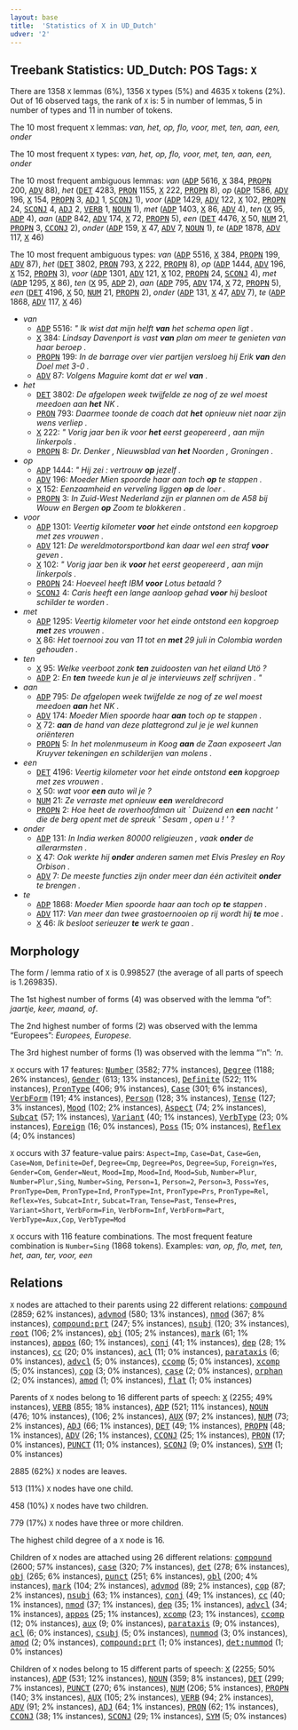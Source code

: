 ```yaml
---
layout: base
title:  'Statistics of X in UD_Dutch'
udver: '2'
---
```


## Treebank Statistics: UD_Dutch: POS Tags: `X`

There are 1358 `X` lemmas (6%), 1356 `X` types (5%) and 4635 `X` tokens (2%).
Out of 16 observed tags, the rank of `X` is: 5 in number of lemmas, 5 in number of types and 11 in number of tokens.

The 10 most frequent `X` lemmas: <em>van, het, op, flo, voor, met, ten, aan, een, onder</em>

The 10 most frequent `X` types:  <em>van, het, op, flo, voor, met, ten, aan, een, onder</em>

The 10 most frequent ambiguous lemmas: <em>van</em> (<tt><a href="nl-pos-ADP.html">ADP</a></tt> 5616, <tt><a href="nl-pos-X.html">X</a></tt> 384, <tt><a href="nl-pos-PROPN.html">PROPN</a></tt> 200, <tt><a href="nl-pos-ADV.html">ADV</a></tt> 88), <em>het</em> (<tt><a href="nl-pos-DET.html">DET</a></tt> 4283, <tt><a href="nl-pos-PRON.html">PRON</a></tt> 1155, <tt><a href="nl-pos-X.html">X</a></tt> 222, <tt><a href="nl-pos-PROPN.html">PROPN</a></tt> 8), <em>op</em> (<tt><a href="nl-pos-ADP.html">ADP</a></tt> 1586, <tt><a href="nl-pos-ADV.html">ADV</a></tt> 196, <tt><a href="nl-pos-X.html">X</a></tt> 154, <tt><a href="nl-pos-PROPN.html">PROPN</a></tt> 3, <tt><a href="nl-pos-ADJ.html">ADJ</a></tt> 1, <tt><a href="nl-pos-SCONJ.html">SCONJ</a></tt> 1), <em>voor</em> (<tt><a href="nl-pos-ADP.html">ADP</a></tt> 1429, <tt><a href="nl-pos-ADV.html">ADV</a></tt> 122, <tt><a href="nl-pos-X.html">X</a></tt> 102, <tt><a href="nl-pos-PROPN.html">PROPN</a></tt> 24, <tt><a href="nl-pos-SCONJ.html">SCONJ</a></tt> 4, <tt><a href="nl-pos-ADJ.html">ADJ</a></tt> 2, <tt><a href="nl-pos-VERB.html">VERB</a></tt> 1, <tt><a href="nl-pos-NOUN.html">NOUN</a></tt> 1), <em>met</em> (<tt><a href="nl-pos-ADP.html">ADP</a></tt> 1403, <tt><a href="nl-pos-X.html">X</a></tt> 86, <tt><a href="nl-pos-ADV.html">ADV</a></tt> 4), <em>ten</em> (<tt><a href="nl-pos-X.html">X</a></tt> 95, <tt><a href="nl-pos-ADP.html">ADP</a></tt> 4), <em>aan</em> (<tt><a href="nl-pos-ADP.html">ADP</a></tt> 842, <tt><a href="nl-pos-ADV.html">ADV</a></tt> 174, <tt><a href="nl-pos-X.html">X</a></tt> 72, <tt><a href="nl-pos-PROPN.html">PROPN</a></tt> 5), <em>een</em> (<tt><a href="nl-pos-DET.html">DET</a></tt> 4476, <tt><a href="nl-pos-X.html">X</a></tt> 50, <tt><a href="nl-pos-NUM.html">NUM</a></tt> 21, <tt><a href="nl-pos-PROPN.html">PROPN</a></tt> 3, <tt><a href="nl-pos-CCONJ.html">CCONJ</a></tt> 2), <em>onder</em> (<tt><a href="nl-pos-ADP.html">ADP</a></tt> 159, <tt><a href="nl-pos-X.html">X</a></tt> 47, <tt><a href="nl-pos-ADV.html">ADV</a></tt> 7, <tt><a href="nl-pos-NOUN.html">NOUN</a></tt> 1), <em>te</em> (<tt><a href="nl-pos-ADP.html">ADP</a></tt> 1878, <tt><a href="nl-pos-ADV.html">ADV</a></tt> 117, <tt><a href="nl-pos-X.html">X</a></tt> 46)

The 10 most frequent ambiguous types:  <em>van</em> (<tt><a href="nl-pos-ADP.html">ADP</a></tt> 5516, <tt><a href="nl-pos-X.html">X</a></tt> 384, <tt><a href="nl-pos-PROPN.html">PROPN</a></tt> 199, <tt><a href="nl-pos-ADV.html">ADV</a></tt> 87), <em>het</em> (<tt><a href="nl-pos-DET.html">DET</a></tt> 3802, <tt><a href="nl-pos-PRON.html">PRON</a></tt> 793, <tt><a href="nl-pos-X.html">X</a></tt> 222, <tt><a href="nl-pos-PROPN.html">PROPN</a></tt> 8), <em>op</em> (<tt><a href="nl-pos-ADP.html">ADP</a></tt> 1444, <tt><a href="nl-pos-ADV.html">ADV</a></tt> 196, <tt><a href="nl-pos-X.html">X</a></tt> 152, <tt><a href="nl-pos-PROPN.html">PROPN</a></tt> 3), <em>voor</em> (<tt><a href="nl-pos-ADP.html">ADP</a></tt> 1301, <tt><a href="nl-pos-ADV.html">ADV</a></tt> 121, <tt><a href="nl-pos-X.html">X</a></tt> 102, <tt><a href="nl-pos-PROPN.html">PROPN</a></tt> 24, <tt><a href="nl-pos-SCONJ.html">SCONJ</a></tt> 4), <em>met</em> (<tt><a href="nl-pos-ADP.html">ADP</a></tt> 1295, <tt><a href="nl-pos-X.html">X</a></tt> 86), <em>ten</em> (<tt><a href="nl-pos-X.html">X</a></tt> 95, <tt><a href="nl-pos-ADP.html">ADP</a></tt> 2), <em>aan</em> (<tt><a href="nl-pos-ADP.html">ADP</a></tt> 795, <tt><a href="nl-pos-ADV.html">ADV</a></tt> 174, <tt><a href="nl-pos-X.html">X</a></tt> 72, <tt><a href="nl-pos-PROPN.html">PROPN</a></tt> 5), <em>een</em> (<tt><a href="nl-pos-DET.html">DET</a></tt> 4196, <tt><a href="nl-pos-X.html">X</a></tt> 50, <tt><a href="nl-pos-NUM.html">NUM</a></tt> 21, <tt><a href="nl-pos-PROPN.html">PROPN</a></tt> 2), <em>onder</em> (<tt><a href="nl-pos-ADP.html">ADP</a></tt> 131, <tt><a href="nl-pos-X.html">X</a></tt> 47, <tt><a href="nl-pos-ADV.html">ADV</a></tt> 7), <em>te</em> (<tt><a href="nl-pos-ADP.html">ADP</a></tt> 1868, <tt><a href="nl-pos-ADV.html">ADV</a></tt> 117, <tt><a href="nl-pos-X.html">X</a></tt> 46)


* <em>van</em>
  * <tt><a href="nl-pos-ADP.html">ADP</a></tt> 5516: <em>" Ik wist dat mijn helft <b>van</b> het schema open ligt .</em>
  * <tt><a href="nl-pos-X.html">X</a></tt> 384: <em>Lindsay Davenport is vast <b>van</b> plan om meer te genieten van haar beroep .</em>
  * <tt><a href="nl-pos-PROPN.html">PROPN</a></tt> 199: <em>In de barrage over vier partijen versloeg hij Erik <b>van</b> den Doel met 3-0 .</em>
  * <tt><a href="nl-pos-ADV.html">ADV</a></tt> 87: <em>Volgens Maguire komt dat er wel <b>van</b> .</em>
* <em>het</em>
  * <tt><a href="nl-pos-DET.html">DET</a></tt> 3802: <em>De afgelopen week twijfelde ze nog of ze wel moest meedoen aan <b>het</b> NK .</em>
  * <tt><a href="nl-pos-PRON.html">PRON</a></tt> 793: <em>Daarmee toonde de coach dat <b>het</b> opnieuw niet naar zijn wens verliep .</em>
  * <tt><a href="nl-pos-X.html">X</a></tt> 222: <em>" Vorig jaar ben ik voor <b>het</b> eerst geopereerd , aan mijn linkerpols .</em>
  * <tt><a href="nl-pos-PROPN.html">PROPN</a></tt> 8: <em>Dr. Denker , Nieuwsblad van <b>het</b> Noorden , Groningen .</em>
* <em>op</em>
  * <tt><a href="nl-pos-ADP.html">ADP</a></tt> 1444: <em>" Hij zei : vertrouw <b>op</b> jezelf .</em>
  * <tt><a href="nl-pos-ADV.html">ADV</a></tt> 196: <em>Moeder Mien spoorde haar aan toch <b>op</b> te stappen .</em>
  * <tt><a href="nl-pos-X.html">X</a></tt> 152: <em>Eenzaamheid en verveling liggen <b>op</b> de loer .</em>
  * <tt><a href="nl-pos-PROPN.html">PROPN</a></tt> 3: <em>In Zuid-West Nederland zijn er plannen om de A58 bij Wouw en Bergen <b>op</b> Zoom te blokkeren .</em>
* <em>voor</em>
  * <tt><a href="nl-pos-ADP.html">ADP</a></tt> 1301: <em>Veertig kilometer <b>voor</b> het einde ontstond een kopgroep met zes vrouwen .</em>
  * <tt><a href="nl-pos-ADV.html">ADV</a></tt> 121: <em>De wereldmotorsportbond kan daar wel een straf <b>voor</b> geven .</em>
  * <tt><a href="nl-pos-X.html">X</a></tt> 102: <em>" Vorig jaar ben ik <b>voor</b> het eerst geopereerd , aan mijn linkerpols .</em>
  * <tt><a href="nl-pos-PROPN.html">PROPN</a></tt> 24: <em>Hoeveel heeft IBM <b>voor</b> Lotus betaald ?</em>
  * <tt><a href="nl-pos-SCONJ.html">SCONJ</a></tt> 4: <em>Caris heeft een lange aanloop gehad <b>voor</b> hij besloot schilder te worden .</em>
* <em>met</em>
  * <tt><a href="nl-pos-ADP.html">ADP</a></tt> 1295: <em>Veertig kilometer voor het einde ontstond een kopgroep <b>met</b> zes vrouwen .</em>
  * <tt><a href="nl-pos-X.html">X</a></tt> 86: <em>Het toernooi zou van 11 tot en <b>met</b> 29 juli in Colombia worden gehouden .</em>
* <em>ten</em>
  * <tt><a href="nl-pos-X.html">X</a></tt> 95: <em>Welke veerboot zonk <b>ten</b> zuidoosten van het eiland Utö ?</em>
  * <tt><a href="nl-pos-ADP.html">ADP</a></tt> 2: <em>En <b>ten</b> tweede kun je al je intervieuws zelf schrijven . "</em>
* <em>aan</em>
  * <tt><a href="nl-pos-ADP.html">ADP</a></tt> 795: <em>De afgelopen week twijfelde ze nog of ze wel moest meedoen <b>aan</b> het NK .</em>
  * <tt><a href="nl-pos-ADV.html">ADV</a></tt> 174: <em>Moeder Mien spoorde haar <b>aan</b> toch op te stappen .</em>
  * <tt><a href="nl-pos-X.html">X</a></tt> 72: <em><b>aan</b> de hand van deze plattegrond zul je je wel kunnen oriënteren</em>
  * <tt><a href="nl-pos-PROPN.html">PROPN</a></tt> 5: <em>In het molenmuseum in Koog <b>aan</b> de Zaan exposeert Jan Kruyver tekeningen en schilderijen van molens .</em>
* <em>een</em>
  * <tt><a href="nl-pos-DET.html">DET</a></tt> 4196: <em>Veertig kilometer voor het einde ontstond <b>een</b> kopgroep met zes vrouwen .</em>
  * <tt><a href="nl-pos-X.html">X</a></tt> 50: <em>wat voor <b>een</b> auto wil je ?</em>
  * <tt><a href="nl-pos-NUM.html">NUM</a></tt> 21: <em>Ze verraste met opnieuw <b>een</b> wereldrecord</em>
  * <tt><a href="nl-pos-PROPN.html">PROPN</a></tt> 2: <em>Hoe heet de roverhoofdman uit ` Duizend en <b>een</b> nacht ' die de berg opent met de spreuk ' Sesam , open u ! ' ?</em>
* <em>onder</em>
  * <tt><a href="nl-pos-ADP.html">ADP</a></tt> 131: <em>In India werken 80000 religieuzen , vaak <b>onder</b> de allerarmsten .</em>
  * <tt><a href="nl-pos-X.html">X</a></tt> 47: <em>Ook werkte hij <b>onder</b> anderen samen met Elvis Presley en Roy Orbison .</em>
  * <tt><a href="nl-pos-ADV.html">ADV</a></tt> 7: <em>De meeste functies zijn onder meer dan één activiteit <b>onder</b> te brengen .</em>
* <em>te</em>
  * <tt><a href="nl-pos-ADP.html">ADP</a></tt> 1868: <em>Moeder Mien spoorde haar aan toch op <b>te</b> stappen .</em>
  * <tt><a href="nl-pos-ADV.html">ADV</a></tt> 117: <em>Van meer dan twee grastoernooien op rij wordt hij <b>te</b> moe .</em>
  * <tt><a href="nl-pos-X.html">X</a></tt> 46: <em>Ik besloot serieuzer <b>te</b> werk te gaan .</em>

## Morphology

The form / lemma ratio of `X` is 0.998527 (the average of all parts of speech is 1.269835).

The 1st highest number of forms (4) was observed with the lemma “of”: <em>jaartje, keer, maand, of</em>.

The 2nd highest number of forms (2) was observed with the lemma “Europees”: <em>Europees, Europese</em>.

The 3rd highest number of forms (1) was observed with the lemma “'n”: <em>'n</em>.

`X` occurs with 17 features: <tt><a href="nl-feat-Number.html">Number</a></tt> (3582; 77% instances), <tt><a href="nl-feat-Degree.html">Degree</a></tt> (1188; 26% instances), <tt><a href="nl-feat-Gender.html">Gender</a></tt> (613; 13% instances), <tt><a href="nl-feat-Definite.html">Definite</a></tt> (522; 11% instances), <tt><a href="nl-feat-PronType.html">PronType</a></tt> (406; 9% instances), <tt><a href="nl-feat-Case.html">Case</a></tt> (301; 6% instances), <tt><a href="nl-feat-VerbForm.html">VerbForm</a></tt> (191; 4% instances), <tt><a href="nl-feat-Person.html">Person</a></tt> (128; 3% instances), <tt><a href="nl-feat-Tense.html">Tense</a></tt> (127; 3% instances), <tt><a href="nl-feat-Mood.html">Mood</a></tt> (102; 2% instances), <tt><a href="nl-feat-Aspect.html">Aspect</a></tt> (74; 2% instances), <tt><a href="nl-feat-Subcat.html">Subcat</a></tt> (57; 1% instances), <tt><a href="nl-feat-Variant.html">Variant</a></tt> (40; 1% instances), <tt><a href="nl-feat-VerbType.html">VerbType</a></tt> (23; 0% instances), <tt><a href="nl-feat-Foreign.html">Foreign</a></tt> (16; 0% instances), <tt><a href="nl-feat-Poss.html">Poss</a></tt> (15; 0% instances), <tt><a href="nl-feat-Reflex.html">Reflex</a></tt> (4; 0% instances)

`X` occurs with 37 feature-value pairs: `Aspect=Imp`, `Case=Dat`, `Case=Gen`, `Case=Nom`, `Definite=Def`, `Degree=Cmp`, `Degree=Pos`, `Degree=Sup`, `Foreign=Yes`, `Gender=Com`, `Gender=Neut`, `Mood=Imp`, `Mood=Ind`, `Mood=Sub`, `Number=Plur`, `Number=Plur,Sing`, `Number=Sing`, `Person=1`, `Person=2`, `Person=3`, `Poss=Yes`, `PronType=Dem`, `PronType=Ind`, `PronType=Int`, `PronType=Prs`, `PronType=Rel`, `Reflex=Yes`, `Subcat=Intr`, `Subcat=Tran`, `Tense=Past`, `Tense=Pres`, `Variant=Short`, `VerbForm=Fin`, `VerbForm=Inf`, `VerbForm=Part`, `VerbType=Aux,Cop`, `VerbType=Mod`

`X` occurs with 116 feature combinations.
The most frequent feature combination is `Number=Sing` (1868 tokens).
Examples: <em>van, op, flo, met, ten, het, aan, ter, voor, een</em>


## Relations

`X` nodes are attached to their parents using 22 different relations: <tt><a href="nl-dep-compound.html">compound</a></tt> (2859; 62% instances), <tt><a href="nl-dep-advmod.html">advmod</a></tt> (580; 13% instances), <tt><a href="nl-dep-nmod.html">nmod</a></tt> (367; 8% instances), <tt><a href="nl-dep-compound-prt.html">compound:prt</a></tt> (247; 5% instances), <tt><a href="nl-dep-nsubj.html">nsubj</a></tt> (120; 3% instances), <tt><a href="nl-dep-root.html">root</a></tt> (106; 2% instances), <tt><a href="nl-dep-obj.html">obj</a></tt> (105; 2% instances), <tt><a href="nl-dep-mark.html">mark</a></tt> (61; 1% instances), <tt><a href="nl-dep-appos.html">appos</a></tt> (60; 1% instances), <tt><a href="nl-dep-conj.html">conj</a></tt> (41; 1% instances), <tt><a href="nl-dep-dep.html">dep</a></tt> (28; 1% instances), <tt><a href="nl-dep-cc.html">cc</a></tt> (20; 0% instances), <tt><a href="nl-dep-acl.html">acl</a></tt> (11; 0% instances), <tt><a href="nl-dep-parataxis.html">parataxis</a></tt> (6; 0% instances), <tt><a href="nl-dep-advcl.html">advcl</a></tt> (5; 0% instances), <tt><a href="nl-dep-ccomp.html">ccomp</a></tt> (5; 0% instances), <tt><a href="nl-dep-xcomp.html">xcomp</a></tt> (5; 0% instances), <tt><a href="nl-dep-cop.html">cop</a></tt> (3; 0% instances), <tt><a href="nl-dep-case.html">case</a></tt> (2; 0% instances), <tt><a href="nl-dep-orphan.html">orphan</a></tt> (2; 0% instances), <tt><a href="nl-dep-amod.html">amod</a></tt> (1; 0% instances), <tt><a href="nl-dep-flat.html">flat</a></tt> (1; 0% instances)

Parents of `X` nodes belong to 16 different parts of speech: <tt><a href="nl-pos-X.html">X</a></tt> (2255; 49% instances), <tt><a href="nl-pos-VERB.html">VERB</a></tt> (855; 18% instances), <tt><a href="nl-pos-ADP.html">ADP</a></tt> (521; 11% instances), <tt><a href="nl-pos-NOUN.html">NOUN</a></tt> (476; 10% instances),  (106; 2% instances), <tt><a href="nl-pos-AUX.html">AUX</a></tt> (97; 2% instances), <tt><a href="nl-pos-NUM.html">NUM</a></tt> (73; 2% instances), <tt><a href="nl-pos-ADJ.html">ADJ</a></tt> (66; 1% instances), <tt><a href="nl-pos-DET.html">DET</a></tt> (49; 1% instances), <tt><a href="nl-pos-PROPN.html">PROPN</a></tt> (48; 1% instances), <tt><a href="nl-pos-ADV.html">ADV</a></tt> (26; 1% instances), <tt><a href="nl-pos-CCONJ.html">CCONJ</a></tt> (25; 1% instances), <tt><a href="nl-pos-PRON.html">PRON</a></tt> (17; 0% instances), <tt><a href="nl-pos-PUNCT.html">PUNCT</a></tt> (11; 0% instances), <tt><a href="nl-pos-SCONJ.html">SCONJ</a></tt> (9; 0% instances), <tt><a href="nl-pos-SYM.html">SYM</a></tt> (1; 0% instances)

2885 (62%) `X` nodes are leaves.

513 (11%) `X` nodes have one child.

458 (10%) `X` nodes have two children.

779 (17%) `X` nodes have three or more children.

The highest child degree of a `X` node is 16.

Children of `X` nodes are attached using 26 different relations: <tt><a href="nl-dep-compound.html">compound</a></tt> (2600; 57% instances), <tt><a href="nl-dep-case.html">case</a></tt> (320; 7% instances), <tt><a href="nl-dep-det.html">det</a></tt> (278; 6% instances), <tt><a href="nl-dep-obj.html">obj</a></tt> (265; 6% instances), <tt><a href="nl-dep-punct.html">punct</a></tt> (251; 6% instances), <tt><a href="nl-dep-obl.html">obl</a></tt> (200; 4% instances), <tt><a href="nl-dep-mark.html">mark</a></tt> (104; 2% instances), <tt><a href="nl-dep-advmod.html">advmod</a></tt> (89; 2% instances), <tt><a href="nl-dep-cop.html">cop</a></tt> (87; 2% instances), <tt><a href="nl-dep-nsubj.html">nsubj</a></tt> (63; 1% instances), <tt><a href="nl-dep-conj.html">conj</a></tt> (49; 1% instances), <tt><a href="nl-dep-cc.html">cc</a></tt> (40; 1% instances), <tt><a href="nl-dep-nmod.html">nmod</a></tt> (37; 1% instances), <tt><a href="nl-dep-dep.html">dep</a></tt> (35; 1% instances), <tt><a href="nl-dep-advcl.html">advcl</a></tt> (34; 1% instances), <tt><a href="nl-dep-appos.html">appos</a></tt> (25; 1% instances), <tt><a href="nl-dep-xcomp.html">xcomp</a></tt> (23; 1% instances), <tt><a href="nl-dep-ccomp.html">ccomp</a></tt> (12; 0% instances), <tt><a href="nl-dep-aux.html">aux</a></tt> (9; 0% instances), <tt><a href="nl-dep-parataxis.html">parataxis</a></tt> (9; 0% instances), <tt><a href="nl-dep-acl.html">acl</a></tt> (6; 0% instances), <tt><a href="nl-dep-csubj.html">csubj</a></tt> (5; 0% instances), <tt><a href="nl-dep-nummod.html">nummod</a></tt> (3; 0% instances), <tt><a href="nl-dep-amod.html">amod</a></tt> (2; 0% instances), <tt><a href="nl-dep-compound-prt.html">compound:prt</a></tt> (1; 0% instances), <tt><a href="nl-dep-det-nummod.html">det:nummod</a></tt> (1; 0% instances)

Children of `X` nodes belong to 15 different parts of speech: <tt><a href="nl-pos-X.html">X</a></tt> (2255; 50% instances), <tt><a href="nl-pos-ADP.html">ADP</a></tt> (531; 12% instances), <tt><a href="nl-pos-NOUN.html">NOUN</a></tt> (359; 8% instances), <tt><a href="nl-pos-DET.html">DET</a></tt> (299; 7% instances), <tt><a href="nl-pos-PUNCT.html">PUNCT</a></tt> (270; 6% instances), <tt><a href="nl-pos-NUM.html">NUM</a></tt> (206; 5% instances), <tt><a href="nl-pos-PROPN.html">PROPN</a></tt> (140; 3% instances), <tt><a href="nl-pos-AUX.html">AUX</a></tt> (105; 2% instances), <tt><a href="nl-pos-VERB.html">VERB</a></tt> (94; 2% instances), <tt><a href="nl-pos-ADV.html">ADV</a></tt> (91; 2% instances), <tt><a href="nl-pos-ADJ.html">ADJ</a></tt> (64; 1% instances), <tt><a href="nl-pos-PRON.html">PRON</a></tt> (62; 1% instances), <tt><a href="nl-pos-CCONJ.html">CCONJ</a></tt> (38; 1% instances), <tt><a href="nl-pos-SCONJ.html">SCONJ</a></tt> (29; 1% instances), <tt><a href="nl-pos-SYM.html">SYM</a></tt> (5; 0% instances)

